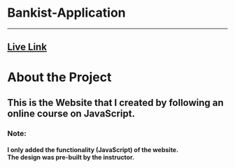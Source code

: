 # Bankist-Application
---
[Live Link](https://d-big-b.github.io/Bankist-Application/)
---
# About the Project
## This is the Website that I created by following an online course on JavaScript.
### Note:  
#### I only added the functionality (JavaScript) of the website. <br/> The design was pre-built by the instructor.
